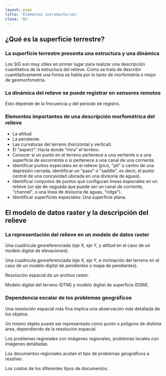 ```yaml
---
layout: page
title: 'Elementos introductorios'
clase: '01'
---
```


¿Qué es la superficie terrestre?
--------------------------------


### La superficie terrestre presenta una estructura y una dinámica

Los SIG son muy útiles en primer lugar para realizar una descripción cuantitativa de la estructura del relieve. Como se trata de describir cuantitativamente una forma se habla por lo tanto de morfometría o mejor de geomorfometría.

### La dinámica del relieve se puede registrar en sensores remotos

Esto depende de la frecuencia y del periodo de registro.

### Elementos importantes de una descripción morfométrica del relieve

- La altitud.
- La pendiente.
- Las curvaturas del terreno (horizontal y vertical).
- El "aspect": Hacia donde “mira” el terreno.
- Conocer si un punto en el terreno pertenece a una vertiente o a una superficie de escorrentía o si pertenece a una canal de una corriente.
- Identificar puntos especiales en el relieve (pico, "pit" o centro de una depresión cerrada, identificar un "pass" o "saddle", es decir, el punto central de una concavidad ubicada en una divisoria de aguas).
- Identificar conjuntos de puntos que configuran lineas especiales en un relieve (un eje de vaguada que puede ser un canal de corriente, "channel", o una linea de divisoria de aguas, "ridge").
- Identificar superficies especiales: Una superficie plana.

El modelo de datos raster y la descripción del relieve
------------------------------------------------------

### La representación del relieve en un modelo de datos raster

Una cuadricula georeferenciada (eje X, eje Y, y altitud en el caso de un modelo digital de elevaciones).

Una cuadricula georeferenciada (eje X, eje Y, e inclinación del terreno en el caso de un modelo digital de pendientes o mapa de pendientes).

Resolución espacial de un archivo raster.

Modelo digital del terreno (DTM) y modelo digital de superficie (DSM).

### Dependencia escalar de los problemas geográficos

Una resolución espacial más fina implica una observación más detallada de los objetos.

Un mismo objeto puede ser representado como punto o polígono de distinta área, dependiendo de la resolución espacial.

Los problemas regionales con imágenes regionales, problemas locales con imágenes detalladas.

Los documentos regionales acotan el tipo de problemas geográficos a resolver.

Los costos de los diferentes tipos de documentos.
